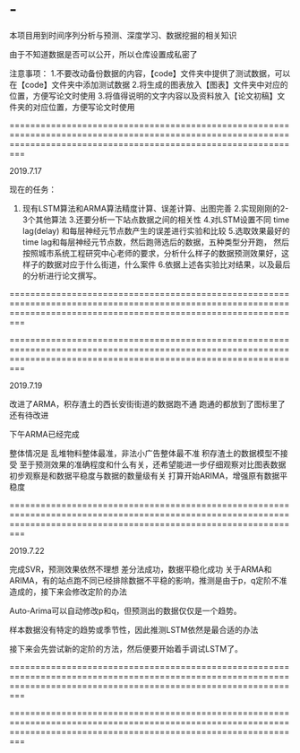 # -
本项目用到时间序列分析与预测、深度学习、数据挖掘的相关知识

由于不知道数据是否可以公开，所以仓库设置成私密了

注意事项：
1.不要改动备份数据的内容，【code】文件夹中提供了测试数据，可以在【code】文件夹中添加测试数据
2.将生成的图表放入【图表】文件夹中对应的位置，方便写论文时使用
3.将值得说明的文字内容以及资料放入【论文初稿】文件夹的对应位置，方便写论文时使用

=====================================================================================================================================================================

2019.7.17

现在的任务：
1. 现有LSTM算法和ARMA算法精度计算、误差计算、出图完善 
2.实现刚刚的2-3个其他算法 
3.还要分析一下站点数据之间的相关性 
4.对LSTM设置不同 time lag(delay) 和每层神经元节点数产生的误差进行实验和比较 
5.选取效果最好的time lag和每层神经元节点数，然后跑筛选后的数据，五种类型分开跑，
	然后按照城市系统工程研究中心老师的要求，分析什么样子的数据预测效果好，这样子的数据对应于什么街道，什么案件 
6.依据上述各实验比对结果，以及最后的分析进行论文撰写。

=====================================================================================================================================================================



=====================================================================================================================================================================

2019.7.19

改进了ARMA，积存渣土的西长安街街道的数据跑不通
跑通的都放到了图标里了
还有待改进

下午ARMA已经完成

整体情况是
乱堆物料整体最准，非法小广告整体最不准 积存渣土的数据模型不接受
至于预测效果的准确程度和什么有关，还希望能进一步仔细观察对比图表数据
初步观察是和数据平稳度与数据的数量级有关
打算开始ARIMA，增强原有数据平稳度

=====================================================================================================================================================================

2019.7.22

完成SVR，预测效果依然不理想
差分法成功，数据平稳化成功
关于ARMA和ARIMA，有的站点跑不同已经排除数据不平稳的影响，推测是由于p，q定阶不准造成的，接下来会修改定阶的办法

Auto-Arima可以自动修改p和q，但预测出的数据仅仅是一个趋势。

样本数据没有特定的趋势或季节性，因此推测LSTM依然是最合适的办法

接下来会先尝试新的定阶的方法，然后便要开始着手调试LSTM了。


=====================================================================================================================================================================




=====================================================================================================================================================================
